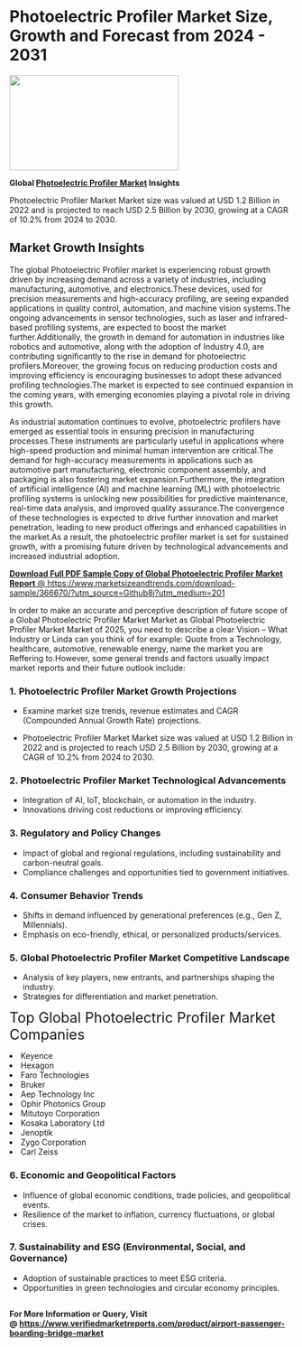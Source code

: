 <H1>Photoelectric Profiler Market Size, Growth and Forecast from 2024 - 2031</H1><img class="aligncenter size-medium wp-image-584254" src="https://thirdeyenews.in/wp-content/uploads/2024/09/Global-Market-Research-300x168.jpeg" alt="" width="300" height="168" /><p><strong>Global&nbsp;<a href="https://www.marketsizeandtrends.com/download-sample/366670/?utm_source=Github8j?utm_medium=201">Photoelectric Profiler Market</a> Insights</strong></p><p>Photoelectric Profiler Market Market size was valued at USD 1.2 Billion in 2022 and is projected to reach USD 2.5 Billion by 2030, growing at a CAGR of 10.2% from 2024 to 2030.</p><p><h2>Market Growth Insights</h2> <p>The global Photoelectric Profiler market is experiencing robust growth driven by increasing demand across a variety of industries, including manufacturing, automotive, and electronics.These devices, used for precision measurements and high-accuracy profiling, are seeing expanded applications in quality control, automation, and machine vision systems.The ongoing advancements in sensor technologies, such as laser and infrared-based profiling systems, are expected to boost the market further.Additionally, the growth in demand for automation in industries like robotics and automotive, along with the adoption of Industry 4.0, are contributing significantly to the rise in demand for photoelectric profilers.Moreover, the growing focus on reducing production costs and improving efficiency is encouraging businesses to adopt these advanced profiling technologies.The market is expected to see continued expansion in the coming years, with emerging economies playing a pivotal role in driving this growth.</p> <p><a href="#"></a></p> <p>As industrial automation continues to evolve, photoelectric profilers have emerged as essential tools in ensuring precision in manufacturing processes.These instruments are particularly useful in applications where high-speed production and minimal human intervention are critical.The demand for high-accuracy measurements in applications such as automotive part manufacturing, electronic component assembly, and packaging is also fostering market expansion.Furthermore, the integration of artificial intelligence (AI) and machine learning (ML) with photoelectric profiling systems is unlocking new possibilities for predictive maintenance, real-time data analysis, and improved quality assurance.The convergence of these technologies is expected to drive further innovation and market penetration, leading to new product offerings and enhanced capabilities in the market.As a result, the photoelectric profiler market is set for sustained growth, with a promising future driven by technological advancements and increased industrial adoption.</p> <p><a href="#"></p><p><span class=""><strong>Download Full PDF Sample Copy of Global Photoelectric Profiler Market Report</strong> @ <a href="https://www.marketsizeandtrends.com/download-sample/366670/?utm_source=Github8j?utm_medium=201" target="_blank">https://www.marketsizeandtrends.com/download-sample/366670/?utm_source=Github8j?utm_medium=201</a></span></p><p>In order to make an accurate and perceptive description of future scope of a Global&nbsp;Photoelectric Profiler Market Market as Global&nbsp;Photoelectric Profiler Market Market of 2025, you need to describe a clear Vision &ndash; What Industry or Linda can you think of for example: Quote from a Technology, healthcare, automotive, renewable energy, name the market you are Reffering to.However, some general trends and factors usually impact market reports and their future outlook include:</p><h3>1.&nbsp;<strong>Photoelectric Profiler Market Growth Projections</strong></h3><ul><li>Examine market size trends, revenue estimates and CAGR (Compounded Annual Growth Rate) projections.</li><li><p>Photoelectric Profiler Market Market size was valued at USD 1.2 Billion in 2022 and is projected to reach USD 2.5 Billion by 2030, growing at a CAGR of 10.2% from 2024 to 2030.</p></li></ul><h3>2.&nbsp;<strong>Photoelectric Profiler Market Technological Advancements</strong></h3><ul><li>Integration of AI, IoT, blockchain, or automation in the industry.</li><li>Innovations driving cost reductions or improving efficiency.</li></ul><h3>3.&nbsp;<strong>Regulatory and Policy Changes</strong></h3><ul><li>Impact of global and regional regulations, including sustainability and carbon-neutral goals.</li><li>Compliance challenges and opportunities tied to government initiatives.</li></ul><h3>4.&nbsp;<strong>Consumer Behavior Trends</strong></h3><ul><li>Shifts in demand influenced by generational preferences (e.g., Gen Z, Millennials).</li><li>Emphasis on eco-friendly, ethical, or personalized products/services.</li></ul><h3>5.&nbsp;<strong>Global Photoelectric Profiler Market Competitive Landscape</strong></h3><ul><li>Analysis of key players, new entrants, and partnerships shaping the industry.</li><li>Strategies for differentiation and market penetration.</li></ul><p data-pm-slice="1 1 []"><span style="color: inherit; font-family: inherit; font-size: 25px;">Top Global Photoelectric Profiler Market Companies</span></p><div class="" data-test-id=""><p><li>Keyence</li><li> Hexagon</li><li> Faro Technologies</li><li> Bruker</li><li> Aep Technology Inc</li><li> Ophir Photonics Group</li><li> Mitutoyo Corporation</li><li> Kosaka Laboratory Ltd</li><li> Jenoptik</li><li> Zygo Corporation</li><li> Carl Zeiss</li></p></div><h3>6.&nbsp;<strong>Economic and Geopolitical Factors</strong></h3><ul><li>Influence of global economic conditions, trade policies, and geopolitical events.</li><li>Resilience of the market to inflation, currency fluctuations, or global crises.</li></ul><h3>7.&nbsp;<strong>Sustainability and ESG (Environmental, Social, and Governance)</strong></h3><ul><li>Adoption of sustainable practices to meet ESG criteria.</li><li>Opportunities in green technologies and circular economy principles.</li></ul><h2><strong style="font-size: 14px;">For More Information or Query, Visit @&nbsp;</strong><a style="background-color: #ffffff; font-size: 14px;" href="https://www.marketsizeandtrends.com/report/photoelectric-profiler-market/" target="_blank">https://www.verifiedmarketreports.com/product/airport-passenger-boarding-bridge-market</a></h2>